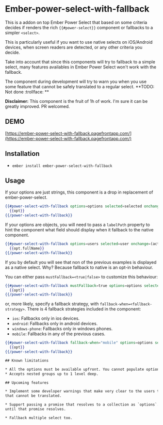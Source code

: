 # Ember-power-select-with-fallback

This is a addon on top Ember Power Select that based on some criteria decides if renders the rich `{{#power-select}}`
component or fallbacks to a simpler `<select>`.

This is particularly useful if you want to use native selects on iOS/Android devices, when
screen readers are detected, or any other criteria you decide.

Take into account that since this components will try to fallback to a simple select, many features
availables in Ember Power Select won't work with the fallback.

The component during development will try to warn you when you use some feature that cannot be safely
translated to a regular select. **TODO: Not done :trollface: **

**Disclaimer:** This component is the fruit of 1h of work. I'm sure it can be greatly improved. PR welcomed.

## DEMO

[https://ember-power-select-with-fallback.pagefrontapp.com/](https://ember-power-select-with-fallback.pagefrontapp.com/)

## Installation

* `ember install ember-power-select-with-fallback`

## Usage

If your options are just strings, this component is a drop in replacement of ember-power-select.

```hbs
{{#power-select-with-fallback options=options selected=selected onchange=(action (mut selected)) as |opt|}}
  {{opt}}
{{/power-select-with-fallback}}
```

If your options are objects, you will need to pass a `labelPath` property to hint the component what
field should display when it fallback to the native component.


```hbs
{{#power-select-with-fallback options=users selected=user onchange=(action (mut user)) labelPath="fullName" as |opt|}}
  {{opt.fullName}}
{{/power-select-with-fallback}}
```

If you by default you will see that non of the previous examples is displayed as a native select. Why?
Because fallback to native is an opt-in behaviour.

You can either pass `mustFallback=<true|false>` to customize this behaviour:

```hbs
{{#power-select-with-fallback mustFallback=true options=options selected=selected onchange=(action (mut selected)) as |opt|}}
  {{opt}}
{{/power-select-with-fallback}}
```

or, more likely, specify a fallback strategy, with `fallback-when=<fallback-strategy>`.
There is 4 fallback strategies included in the component:

* `ios`: Fallbacks only in ios devices.
* `android`: Fallbacks only in android devices.
* `windows-phone`: Fallbacks only in windows phones.
* `mobile`: Fallbacks in any of the previous cases.

```hbs
{{#power-select-with-fallback fallback-when="mobile" options=options selected=selected onchange=(action (mut selected)) as |opt|}}
  {{opt}}
{{/power-select-with-fallback}}

## Known limitations

* All the options must be available upfront. You cannot populate options using the `search` action.
* Accepts nested groups up to 1 level deep.

## Upcoming features

* Implement some developer warnings that make very clear to the users that they're using some functionality
that cannot be translated.

* Support passing a promise that resolves to a collection as `options`. The component should be disabled
until that promise resolves.

* Fallback multiple select too.
